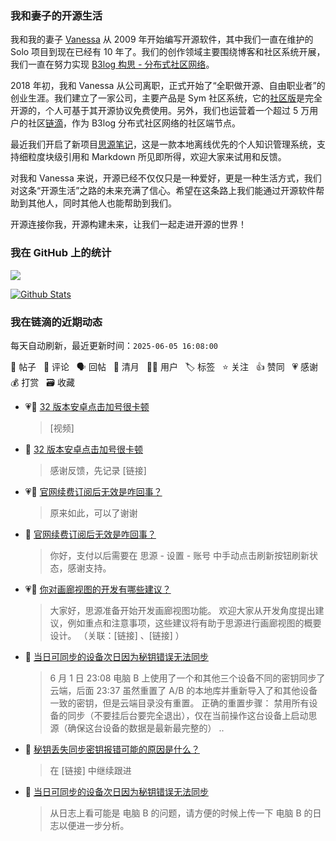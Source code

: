 ### 我和妻子的开源生活

我和我的妻子 [Vanessa](https://github.com/Vanessa219) 从 2009 年开始编写开源软件，其中我们一直在维护的 Solo 项目到现在已经有 10 年了。我们的创作领域主要围绕博客和社区系统开展，我们一直在努力实现 [B3log 构思 - 分布式社区网络](https://ld246.com/article/1546941897596)。

2018 年初，我和 Vanessa 从公司离职，正式开始了“全职做开源、自由职业者”的创业生涯。我们建立了一家公司，主要产品是 Sym 社区系统，它的[社区版](https://github.com/88250/symphony)是完全开源的，个人可基于其开源协议免费使用。另外，我们也运营着一个超过 5 万用户的社区[链滴](https://ld246.com)，作为 B3log 分布式社区网络的社区端节点。

最近我们开启了新项目[思源笔记](https://github.com/siyuan-note/siyuan)，这是一款本地离线优先的个人知识管理系统，支持细粒度块级引用和 Markdown 所见即所得，欢迎大家来试用和反馈。

对我和 Vanessa 来说，开源已经不仅仅只是一种爱好，更是一种生活方式，我们对这条“开源生活”之路的未来充满了信心。希望在这条路上我们能通过开源软件帮助到其他人，同时其他人也能帮助到我们。

开源连接你我，开源构建未来，让我们一起走进开源的世界！

### 我在 GitHub 上的统计

<a title="Hits" target="_blank" href="https://github.com/88250/88250"><img src="https://hits.b3log.org/88250/88250.svg"></a>

[![Github Stats](https://github-readme-stats.vercel.app/api?username=88250&theme=tokyonight&show_icons=true)](https://github.com/88250)

<!--events start -->

### 我在链滴的近期动态

每天自动刷新，最近更新时间：`2025-06-05 16:08:00`

📝 帖子 &nbsp; 💬 评论 &nbsp; 🗣 回帖 &nbsp; 🌙 清月 &nbsp; 👨‍💻 用户 &nbsp; 🏷️ 标签 &nbsp; ⭐️ 关注 &nbsp; 👍 赞同 &nbsp; 💗 感谢 &nbsp; 💰 打赏 &nbsp; 🗃 收藏

* 💗📝 [32 版本安卓点击加号很卡顿](https://ld246.com/article/1749083602503)

  > [视频]
* 💬 [32 版本安卓点击加号很卡顿](https://ld246.com/article/1749083602503/comment/1749089636523#comments)

  > 感谢反馈，先记录 [链接]
* 💗💬 [官网续费订阅后无效是咋回事？](https://ld246.com/article/1749041687678/comment/1749043197475#comments)

  > 原来如此，可以了谢谢
* 💬 [官网续费订阅后无效是咋回事？](https://ld246.com/article/1749041687678/comment/1749041922138#comments)

  > 你好，支付以后需要在 思源 - 设置 - 账号 中手动点击刷新按钮刷新状态，感谢支持。
* 💗📝 [你对画廊视图的开发有哪些建议？](https://ld246.com/article/1749036725967)

  > 大家好，思源准备开始开发画廊视图功能。 欢迎大家从开发角度提出建议，例如重点和注意事项，这些建议将有助于思源进行画廊视图的概要设计。 （关联：[链接] 、[链接] ）
* 💬 [当日可同步的设备次日因为秘钥错误无法同步](https://ld246.com/article/1748951583264/comment/1749005594712#comments)

  > 6 月 1 日 23:08 电脑 B 上使用了一个和其他三个设备不同的密钥同步了云端，后面 23:37 虽然重置了 A/B 的本地库并重新导入了和其他设备一致的密钥，但是云端目录没有重置。 正确的重置步骤： 禁用所有设备的同步（不要挂后台要完全退出），仅在当前操作这台设备上启动思源（确保这台设备的数据是最新最完整的）  ..
* 💬 [秘钥丢失同步密钥报错可能的原因是什么？](https://ld246.com/article/1748869590557/comment/1748956435144#comments)

  > 在 [链接] 中继续跟进
* 💬 [当日可同步的设备次日因为秘钥错误无法同步](https://ld246.com/article/1748951583264/comment/1748955952332#comments)

  > 从日志上看可能是 电脑 B 的问题，请方便的时候上传一下 电脑 B 的日志以便进一步分析。


<!--events end -->
